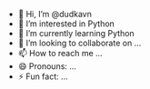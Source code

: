 - 👋 Hi, I’m @dudkavn
- 👀 I’m interested in Python
- 🌱 I’m currently learning Python
- 💞️ I’m looking to collaborate on ...
- 📫 How to reach me ...
- 😄 Pronouns: ...
- ⚡ Fun fact: ...

<!---
dudkavn/dudkavn is a ✨ special ✨ repository because its `README.md` (this file) appears on your GitHub profile.
You can click the Preview link to take a look at your changes.
--->
